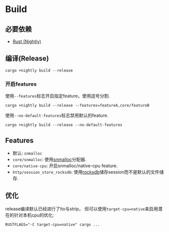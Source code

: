 # Build

## 必要依赖
* [Rust (Nightly)](https://www.rust-lang.org)

## 编译(Release)
```cargo +nightly build --release```

### 开启features
使用`--features`标志开启指定feature，使用逗号分割.

```
cargo +nightly build --release --features=featureA,core/featureB
```

使用`--no-default-features`标志禁用默认的feature.

```
cargo +nightly build --release --no-default-features
```

## Features
* 默认: `snmalloc`
* `core/snmalloc`: 使用[snmalloc](https://github.com/microsoft/snmalloc)分配器.
* `core/native-cpu`: 开启snmalloc/native-cpu feature.
* `http/session_store_rocksdb`: 使用[rocksdb](https://github.com/facebook/rocksdb)储存session而不是默认的文件储存.

## 优化
release编译默认已经进行了lto与strip，
但可以使用`target-cpu=native`来启用潜在的针对本机cpu的优化:

```
RUSTFLAGS="-C target-cpu=native" cargo ...
```

